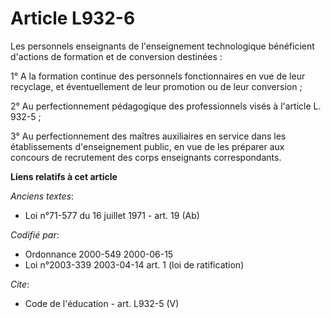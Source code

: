 # Article L932-6

Les personnels enseignants de l'enseignement technologique bénéficient d'actions de formation et de conversion destinées : 

1° A la formation continue des personnels fonctionnaires en vue de leur recyclage, et éventuellement de leur promotion ou de
leur conversion ; 

2° Au perfectionnement pédagogique des professionnels visés à l'article L. 932-5 ; 

3° Au perfectionnement des maîtres auxiliaires en service dans les établissements d'enseignement public, en vue de les
préparer aux concours de recrutement des corps enseignants correspondants.

**Liens relatifs à cet article**

_Anciens textes_:

  - Loi n°71-577 du 16 juillet 1971 - art. 19 (Ab)

_Codifié par_:

  - Ordonnance 2000-549 2000-06-15
  - Loi n°2003-339 2003-04-14 art. 1 (loi de ratification)

_Cite_:

  - Code de l'éducation - art. L932-5 (V)
